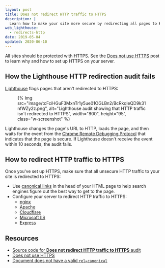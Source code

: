 ```yaml
---
layout: post
title: Does not redirect HTTP traffic to HTTPS
description: |
  Learn how to make your site more secure by redirecting all pages to HTTPS.
web_lighthouse:
  - redirects-http
date: 2019-05-04
updated: 2020-06-10
---
```


All sites should be protected with HTTPS.
See the [Does not use HTTPS](/is-on-https) post to learn why
and how to set up HTTPS on your server.

## How the Lighthouse HTTP redirection audit fails

[Lighthouse](https://developers.google.com/web/tools/lighthouse/)
flags pages that aren't redirected to HTTPS:

<figure class="w-figure">
  {% Img src="image/tcFciHGuF3MxnTr1y5ue01OGLBn2/BcRkqleQD9k31nfWZy2z.png", alt="Lighthouse audit showing that HTTP traffic isn't redirected to HTTPS", width="800", height="95", class="w-screenshot" %}
</figure>

Lighthouse changes the page's URL to HTTP, loads the page,
and then waits for the event from the [Chrome Remote Debugging Protocol](https://github.com/ChromeDevTools/devtools-protocol)
that indicates that the page is secure.
If Lighthouse doesn't receive the event within 10&nbsp;seconds, the audit fails.

## How to redirect HTTP traffic to HTTPS

Once you've set up HTTPS,
make sure that all unsecure HTTP traffic to your site is redirected to HTTPS:

- Use [canonical links](/canonical) in the head of your HTML page
  to help search engines figure out the best way to get to the page.
- Configure your server to redirect HTTP traffic to HTTPS:
  * [nginx](https://serverfault.com/questions/67316)
  * [Apache](https://stackoverflow.com/questions/16200501)
  * [Cloudflare](https://www.cloudflare.com/website-optimization/automatic-https-rewrite/)
  * [Microsoft IIS](https://serverfault.com/q/893315)
  * [Express](https://stackoverflow.com/a/31144924/1669860)

## Resources

- [Source code for **Does not redirect HTTP traffic to HTTPS** audit](https://github.com/GoogleChrome/lighthouse/blob/master/lighthouse-core/audits/redirects-http.js)
- [Does not use HTTPS](/is-on-https)
- [Document does not have a valid `rel=canonical`](/canonical)
